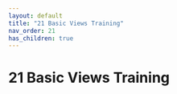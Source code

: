 ```yaml
---
layout: default
title: "21 Basic Views Training"
nav_order: 21
has_children: true
---
```

# 21 Basic Views Training
  
